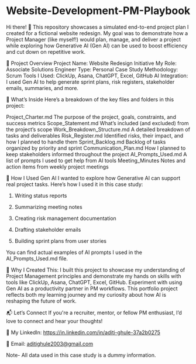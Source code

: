 # Website-Development-PM-Playbook

Hi there! 👋
This repository showcases a simulated end-to-end project plan I created for a fictional website redesign. My goal was to demonstrate how a Project Manager (like myself!) would plan, manage, and deliver a project while exploring how Generative AI (Gen AI) can be used to boost efficiency and cut down on repetitive work.

🎯 Project Overview
Project Name: Website Redesign Initiative
My Role: Associate Solutions Engineer
Type: Personal Case Study
Methodology: Scrum
Tools I Used: ClickUp, Asana, ChatGPT, Excel, GitHub
AI Integration: I used Gen AI to help generate sprint plans, risk registers, stakeholder emails, summaries, and more. 

📂 What’s Inside
Here’s a breakdown of the key files and folders in this project:

Project_Charter.md	The purpose of the project, goals, constraints, and success metrics
Scope_Statement.md	What’s included (and excluded) from the project’s scope
Work_Breakdown_Structure.md	A detailed breakdown of tasks and deliverables
Risk_Register.md	Identified risks, their impact, and how I planned to handle them
Sprint_Backlog.md	Backlog of tasks organized by priority and sprint
Communication_Plan.md	How I planned to keep stakeholders informed throughout the project
AI_Prompts_Used.md	A list of prompts I used to get help from AI tools
Meeting_Minutes	Notes and action items from weekly project meetings

🤖 How I Used Gen AI
I wanted to explore how Generative AI can support real project tasks. Here’s how I used it in this case study:

1. Writing status reports

2. Summarizing meeting notes

3. Creating risk management documentation

4. Drafting stakeholder emails

5. Building sprint plans from user stories

You can find actual examples of AI prompts I used in the AI_Prompts_Used.md file.

🧠 Why I Created This:
I built this project to showcase my understanding of Project Management principles and demonstrate my hands on skills with tools like ClickUp, Asana, ChatGPT, Excel, GitHub. Experiment with using Gen AI as a productivity partner in PM workflows. This portfolio project reflects both my learning journey and my curiosity about how AI is reshaping the future of work.

📬 Let’s Connect
If you're a recruiter, mentor, or fellow PM enthusiast, I’d love to connect and hear your thoughts!

🔗 My LinkedIn: https://in.linkedin.com/in/aditi-ghule-37a2b0275

📧 Email: aditighule2003@gmail.com

Note- All data used in this case study is a dummy information. 

